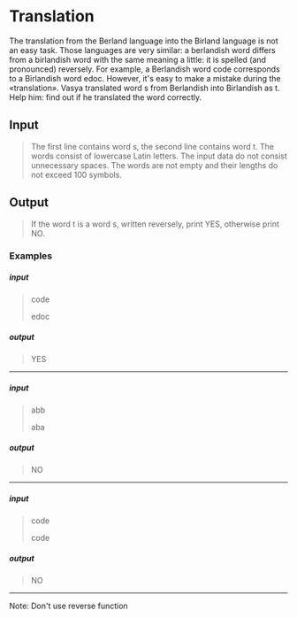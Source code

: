 # Translation
The translation from the Berland language into the Birland language is not an easy task. Those languages are very similar: a berlandish word differs from a birlandish word with the same meaning a little: it is spelled (and pronounced) reversely. For example, a Berlandish word code corresponds to a Birlandish word edoc. However, it's easy to make a mistake during the «translation». Vasya translated word s from Berlandish into Birlandish as t. Help him: find out if he translated the word correctly.

## Input
> The first line contains word s, the second line contains word t. The words consist of lowercase Latin letters. The input data do not consist unnecessary spaces. The words are not empty and their lengths do not exceed 100 symbols.

## Output
> If the word t is a word s, written reversely, print YES, otherwise print NO.

### Examples
##### input
> code
> 
> edoc
##### output
> YES

---
##### input
> abb
> 
> aba
##### output
> NO

---
##### input
> code
> 
> code
##### output
> NO

---
Note: Don't use reverse function
